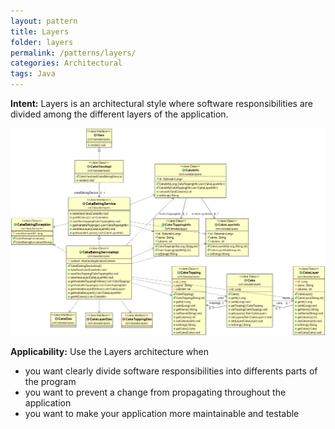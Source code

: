 ```yaml
---
layout: pattern
title: Layers
folder: layers
permalink: /patterns/layers/
categories: Architectural
tags: Java
---
```


**Intent:** Layers is an architectural style where software responsibilities are
 divided among the different layers of the application.

![alt text](./etc/layers.png "Layers")

**Applicability:** Use the Layers architecture when

* you want clearly divide software responsibilities into differents parts of the program
* you want to prevent a change from propagating throughout the application
* you want to make your application more maintainable and testable
